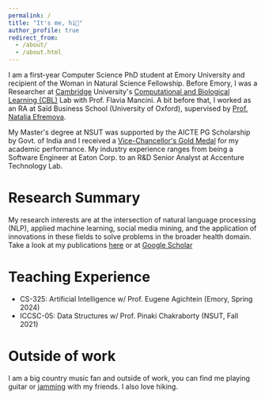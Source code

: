 ```yaml
---
permalink: /
title: "It's me, hi👋"
author_profile: true
redirect_from: 
  - /about/
  - /about.html
---
```


I am a first-year Computer Science PhD student at Emory University and recipient of the Woman in Natural Science Fellowship. Before Emory, I was a Researcher at <a href="https://neuroscience.cam.ac.uk/member/srajwal/" targe="_blank">Cambridge</a> University's <a href="https://cbl-website.onrender.com/" target="_blank">Computational and Biological Learning (CBL)</a> Lab with Prof. Flavia Mancini. A bit before that, I worked as an RA at Saïd Business School (University of Oxford), supervised by <a href="https://www.research.ox.ac.uk/researchers/natalia-efremova" target="_blank">Prof. Natalia Efremova</a>.

My Master's degree at NSUT was supported by the AICTE PG Scholarship by Govt. of India and I received a <a href="https://www.linkedin.com/feed/update/urn:li:activity:7108505289506627584/" target="_blank">Vice-Chancellor's Gold Medal</a> for my academic performance. My industry experience ranges from being a Software Engineer at Eaton Corp. to an R&D Senior Analyst at Accenture Technology Lab.

# Research Summary
My research interests are at the intersection of natural language processing (NLP), applied machine learning, social media mining, and the application of innovations in these fields to solve problems in the broader health domain. Take a look at my publications <a href="https://swati-rajwal.github.io/publications/" target="_blank">here</a> or at <a href="https://scholar.google.com/citations?user=6AfEraYAAAAJ&hl=en&inst=15365353816232672843" target="_blank">Google Scholar</a>

# Teaching Experience
* CS-325: Artificial Intelligence w/ Prof. Eugene Agichtein (Emory, Spring 2024)
* ICCSC-05: Data Structures w/ Prof. Pinaki Chakraborty (NSUT, Fall 2021)

# Outside of work
I am a big country music fan and outside of work, you can find me playing guitar or <a href="https://www.youtube.com/watch?v=cgm9iGAupL0" target="_blank">jamming</a> with my friends. I also love hiking.
